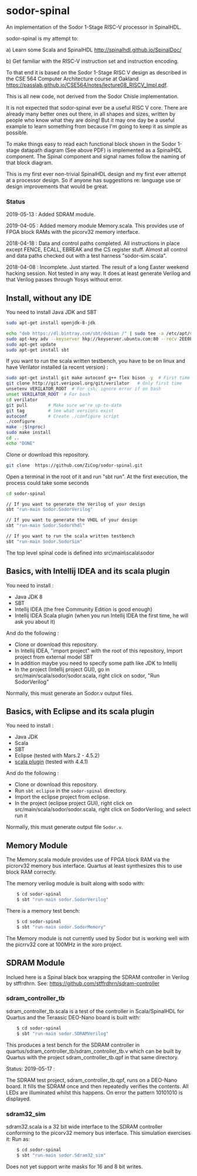 sodor-spinal
============

An implementation of the Sodor 1-Stage RISC-V processor in SpinalHDL.

sodor-spinal is my attempt to:

a) Learn some Scala and SpinalHDL
  http://spinalhdl.github.io/SpinalDoc/

b) Get familiar with the RISC-V instruction set and instruction encoding.
    
To that end it is based on the Sodor 1-Stage RISC V design as described in the CSE 564 Computer Architecture course at Oakland https://passlab.github.io/CSE564/notes/lecture08_RISCV_Impl.pdf.

This is all new code, not derived from the Sodor Chisle implementation.

It is not expected that sodor-spinal ever be a useful RISC V core. There are already many better ones out there, in all shapes and sizes, written by people who know what they are doing! But it may one day be a useful example to learn something from because I'm going to keep it as simple as possible.

To make things easy to read each functional block shown in the Sodor 1-stage datapath diagram (See above PDF) is implemented as a SpinalHDL component. The Spinal component and signal names follow the naming of that block diagram.

This is my first ever non-trivial SpinalHDL design and my first ever attempt at a processor design. So if anyone has suggestions re: language use or design improvements that would be great.

### Status

2019-05-13 : Added SDRAM module.

2019-04-05 : Added memory module Memory.scala. This provides use of FPGA block RAMs with the picorv32 memory interface.

2018-04-18 : Data and control paths completed. All instructions in place except FENCE, ECALL, EBREAK and the CS register stuff.
             Almost all control and data paths checked out with a test harness "sodor-sim.scala". 

2018-04-08 : Incomplete. Just started. The result of a long Easter weekend hacking session. Not tested in any way.
             It does at least generate Verilog and that Verilog passes through Yosys without error.

## Install, without any IDE

You need to install Java JDK and SBT

```sh
sudo apt-get install openjdk-8-jdk

echo "deb https://dl.bintray.com/sbt/debian /" | sudo tee -a /etc/apt/sources.list.d/sbt.list
sudo apt-key adv --keyserver hkp://keyserver.ubuntu.com:80 --recv 2EE0EA64E40A89B84B2DF73499E82A75642AC823
sudo apt-get update
sudo apt-get install sbt
```

If you want to run the scala written testbench, you have to be on linux and have Verilator installed (a recent version) :

```sh
sudo apt-get install git make autoconf g++ flex bison -y  # First time prerequisites
git clone http://git.veripool.org/git/verilator   # Only first time
unsetenv VERILATOR_ROOT  # For csh; ignore error if on bash
unset VERILATOR_ROOT  # For bash
cd verilator
git pull        # Make sure we're up-to-date
git tag         # See what versions exist
autoconf        # Create ./configure script
./configure
make -j$(nproc)
sudo make install
cd ..
echo "DONE"

```

Clone or download this repository.

```sh
git clone  https://github.com/ZiCog/sodor-spinal.git
```

Open a terminal in the root of it and run "sbt run". At the first execution, the process could take some seconds

```sh
cd sodor-spinal

// If you want to generate the Verilog of your design
sbt "run-main Sodor.SodorVerilog"

// If you want to generate the VHDL of your design
sbt "run-main Sodor.SodorVhdl"

// If you want to run the scala written testbench
sbt "run-main Sodor.SodorSim"
```

The top level spinal code is defined into src\main\scala\sodor

## Basics, with Intellij IDEA and its scala plugin

You need to install :

- Java JDK 8
- SBT
- Intellij IDEA (the free Community Edition is good enough)
- Intellij IDEA Scala plugin (when you run Intellij IDEA the first time, he will ask you about it)

And do the following :

- Clone or download this repository.
- In Intellij IDEA, "import project" with the root of this repository, Import project from external model SBT
- In addition maybe you need to specify some path like JDK to Intellij
- In the project (Intellij project GUI), go in src/main/scala/sodor/sodor.scala, right click on sodor, "Run SodorVerilog"

Normally, this must generate an Sodor.v output files.

## Basics, with Eclipse and its scala plugin

You need to install :

- Java JDK
- Scala
- SBT
- Eclipse (tested with Mars.2 - 4.5.2)
- [scala plugin](http://scala-ide.org/) (tested with 4.4.1)

And do the following :

- Clone or download this repository.
- Run ```sbt eclipse``` in the ```sodor-spinal``` directory.
- Import the eclipse project from eclipse.
- In the project (eclipse project GUI), right click on src/main/scala/sodor/sodor.scala, right click on SodorVerilog, and select run it

Normally, this must generate output file ```Sodor.v```.

## Memory Module

The Memory.scala module provides use of FPGA block RAM via the picrorv32 memory bus interface. Quartus at least synthesizes this to use block RAM correctly. 

The memory verilog module is built along with sodo with:

```sh
    $ cd sodor-spinal
    $ sbt "run-main sodor.SodorVerilog"
```
There is a memory test bench:

```sh
    $ cd sodor-spinal
    $ sbt "run-main sodor.SodorMemory"
```

The Memory module is not currently used by Sodor but is working well with the picrrv32 core at 100MHz in the xoro project.

## SDRAM Module

Inclued here is a Spinal black box wrapping the SDRAM controller in Verilog by stffrdhrn. See: https://github.com/stffrdhrn/sdram-controller 

### sdram_controller_tb

sdram_controller_tb.scala is a test of the controller in Scala/SpinalHDL for Quartus and the Teraasic DEO-Nano board is built with:

```sh
    $ cd sodor-spinal
    $ sbt "run-main sodor.SDRAMVerilog"
```
This produces a test bench for the SDRAM controller in quartus/sdram_controller_tb/sdram_controller_tb.v which can be built by Quartus with the project sdram_controller_tb.qpf in that same directory.

Status: 2019-05-17 :

The SDRAM test project, sdram_controller_tb.qpf, runs on a DEO-Nano board. It fills the SDRAM once and then repeatedly verifies the contents. All LEDs are illuminated whilst this happens. On error the pattern 10101010 is displayed.

### sdram32_sim

sdram32.scala is a 32 bit wide interface to the SDRAM controller conforming to the picorv32 memory bus interface. This simulation exercises it: Run as:

```sh
    $ cd sodor-spinal
    $ sbt "run-main sodor.Sdram32_sim"
```
Does not yet support write masks for 16 and 8 bit writes.















